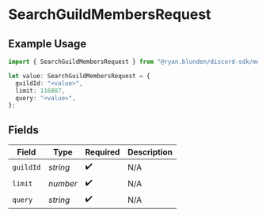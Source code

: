 # SearchGuildMembersRequest

## Example Usage

```typescript
import { SearchGuildMembersRequest } from "@ryan.blunden/discord-sdk/models/operations";

let value: SearchGuildMembersRequest = {
  guildId: "<value>",
  limit: 116887,
  query: "<value>",
};
```

## Fields

| Field              | Type               | Required           | Description        |
| ------------------ | ------------------ | ------------------ | ------------------ |
| `guildId`          | *string*           | :heavy_check_mark: | N/A                |
| `limit`            | *number*           | :heavy_check_mark: | N/A                |
| `query`            | *string*           | :heavy_check_mark: | N/A                |
